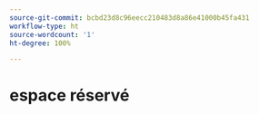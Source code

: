 ```yaml
---
source-git-commit: bcbd23d8c96eecc210483d8a86e41000b45fa431
workflow-type: ht
source-wordcount: '1'
ht-degree: 100%

---
```

# espace réservé

